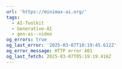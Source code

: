 ```yaml
---
url: 'https://minimax-ai.org/'
tags:
  - AI-Toolkit
  - Generative-AI
  - gen-ai--video
og_errors: true
og_last_error: '2025-03-07T10:19:45.612Z'
og_error_message: HTTP error 401
og_last_fetch: 2025-03-07T05:19:19.416Z
---
```


